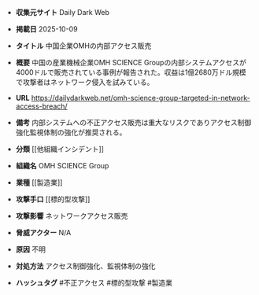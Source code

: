 - **収集元サイト**
Daily Dark Web

- **掲載日**
2025-10-09

- **タイトル**
中国企業OMHの内部アクセス販売

- **概要**
中国の産業機械企業OMH SCIENCE Groupの内部システムアクセスが4000ドルで販売されている事例が報告された。収益は1億2680万ドル規模で攻撃者はネットワーク侵入を試みている。

- **URL**
https://dailydarkweb.net/omh-science-group-targeted-in-network-access-breach/

- **備考**
内部システムへの不正アクセス販売は重大なリスクでありアクセス制御強化監視体制の強化が推奨される。

- **分類**
[[他組織インシデント]]

- **組織名**
OMH SCIENCE Group

- **業種**
[[製造業]]

- **攻撃手口**
[[標的型攻撃]]

- **攻撃影響**
ネットワークアクセス販売

- **脅威アクター**
N/A

- **原因**
不明

- **対処方法**
アクセス制御強化、監視体制の強化

- **ハッシュタグ**
#不正アクセス #標的型攻撃 #製造業
